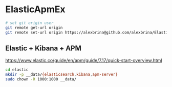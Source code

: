 # ElasticApmEx

```bash
# set git origin user
git remote get-url origin
git remote set-url origin https://alexbrina@github.com/alexbrina/ElasticApmEx.git
```

## Elastic + Kibana + APM

https://www.elastic.co/guide/en/apm/guide/7.17/quick-start-overview.html

```bash
cd elastic
mkdir -p __data/{elasticsearch,kibana,apm-server}
sudo chown -R 1000:1000 __data/
```